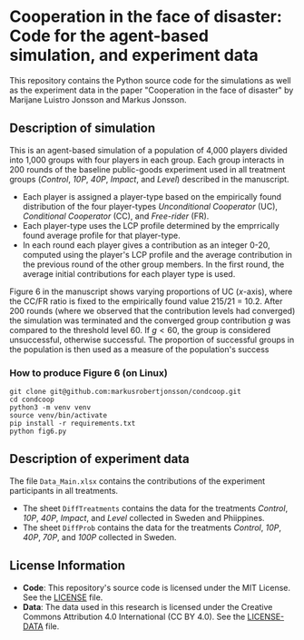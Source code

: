 # Cooperation in the face of disaster: Code for the agent-based simulation, and experiment data
This repository contains the Python source code for the simulations as well as the experiment data in the paper "Cooperation in the face of disaster" by Marijane Luistro Jonsson and Markus Jonsson.

## Description of simulation
This is an agent-based simulation of a population of 4,000 players divided into 1,000 groups with four players in each group.
Each group interacts in 200 rounds of the baseline public-goods experiment used in all treatment groups (_Control_, _10P_, _40P_, _Impact_, and _Level_) described in the manuscript. 

- Each player is assigned a player-type based on the empirically found distribution of the four player-types _Unconditional Cooperator_ (UC), _Conditional Cooperator_ (CC), and _Free-rider_ (FR).
- Each player-type uses the LCP profile determined by the emprrically found average profile for that player-type.
- In each round each player gives a contribution as an integer 0-20, computed using the player's LCP profile and the average contribution in the previous round of the other group members. In the first round, the average initial contributions for each player type is used.

Figure 6 in the manuscript shows varying proportions of UC ($x$-axis), where the CC/FR ratio is fixed to the empirically found value 215/21 = 10.2. After 200 rounds (where we observed that the contribution levels had converged) the simulation was terminated and the converged group contribution $g$ was compared to the threshold level 60. If $g < 60$, the group is considered unsuccessful, otherwise successful. The proportion of successful groups in the population is then used as a measure of the population's success

### How to produce Figure 6 (on Linux)
```
git clone git@github.com:markusrobertjonsson/condcoop.git
cd condcoop
python3 -m venv venv
source venv/bin/activate
pip install -r requirements.txt
python fig6.py
```

## Description of experiment data
The file `Data_Main.xlsx` contains the contributions of the experiment participants in all treatments. 

- The sheet `DiffTreatments` contains the data for the treatments *Control*, *10P*, *40P*, *Impact*, and *Level* collected in Sweden and Phiippines.
- The sheet `DiffProb` contains the data for the treatments *Control*, *10P*, *40P*, *70P*, and *100P* collected in Sweden.

## License Information
- **Code**: This repository's source code is licensed under the MIT License. See the [LICENSE](LICENSE) file.
- **Data**: The data used in this research is licensed under the Creative Commons Attribution 4.0 International (CC BY 4.0). See the [LICENSE-DATA](LICENSE-DATA) file.
